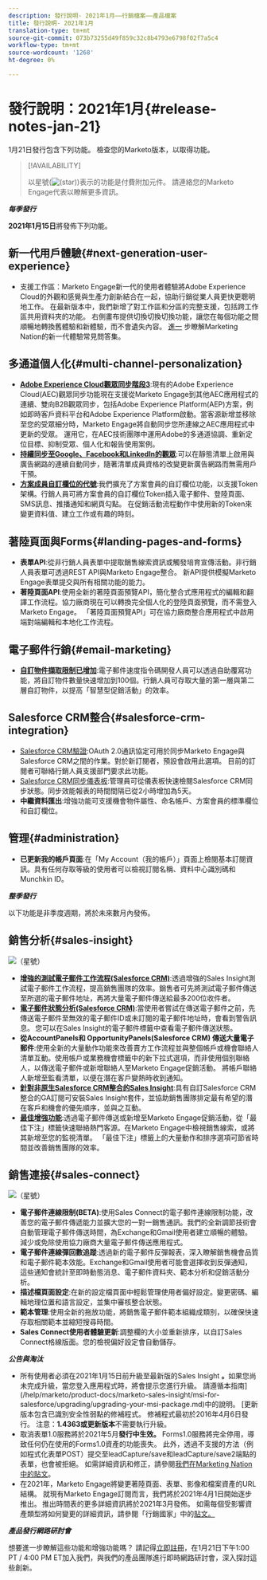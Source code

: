 ```yaml
---
description: 發行說明- 2021年1月——行銷檔案——產品檔案
title: 發行說明- 2021年1月
translation-type: tm+mt
source-git-commit: 073b73255d49f859c32c8b4793e6798f02f7a5c4
workflow-type: tm+mt
source-wordcount: '1268'
ht-degree: 0%

---
```



# 發行說明：2021年1月{#release-notes-jan-21}

1月21日發行包含下列功能。 檢查您的Marketo版本，以取得功能。

>[!AVAILABILITY]
>
>以星號(![(star)](assets/star-yellow.svg))表示的功能是付費附加元件。 請連絡您的Marketo Engage代表以瞭解更多資訊。

**_每季發行_**

**2021年1月15日**&#x200B;將發佈下列功能。

## 新一代用戶體驗{#next-generation-user-experience}

* 支援工作區：Marketo Engage新一代的使用者體驗將Adobe Experience Cloud的外觀和感覺與生產力創新結合在一起，協助行銷從業人員更快更聰明地工作。 在最新版本中，我們新增了對工作區和分區的完整支援，包括跨工作區共用資料夾的功能。 右側畫布提供切換切換切換功能，讓您在每個功能之間順暢地轉換舊體驗和新體驗，而不會遺失內容。 [進一](https://nation.marketo.com/t5/The-Next-Generation-Experience/Next-Generation-Experience-FAQ/ba-p/307124) 步瞭解Marketing Nation的新一代體驗常見問答集。

## 多通道個人化{#multi-channel-personalization}

* **[Adobe Experience Cloud觀眾同步階段3](/help/marketo/product-docs/core-marketo-concepts/smart-lists-and-static-lists/static-lists/send-a-list-to-adobe-experience-cloud.md)**:現有的Adobe Experience Cloud(AEC)觀眾同步功能現在支援從Marketo Engage到其他AEC應用程式的連續、雙向B2B觀眾同步，包括Adobe Experience Platform(AEP)方案，例如即時客戶資料平台和Adobe Experience Platform啟動。當客源新增並移除至您的受眾細分時，Marketo Engage將自動同步您所連線之AEC應用程式中更新的受眾。 運用它，在AEC技術團隊中運用Adobe的多通道協調、重新定位目標、抑制受眾、個人化和報告使用案例。
* **[持續同步至Google、Facebook和LinkedIn的觀眾](/help/marketo/product-docs/demand-generation/ad-network-integrations/send-a-list-to-an-ad-network.md)**:可以在靜態清單上啟用與廣告網路的連續自動同步，隨著清單成員資格的改變更新廣告網路而無需用戶干預。
* **[方案成員自訂欄位的代號](/help/marketo/product-docs/core-marketo-concepts/programs/tokens/program-member-custom-field-tokens.md)**:我們擴充了方案會員的自訂欄位功能，以支援Token架構。行銷人員可將方案會員的自訂欄位Token插入電子郵件、登陸頁面、SMS訊息、推播通知和網頁勾點。 在促銷活動流程動作中使用新的Token來變更資料值、建立工作或有趣的時刻。

## 著陸頁面與Forms{#landing-pages-and-forms}

* **表單API**:從非行銷人員表單中提取銷售線索資訊或觸發培育宣傳活動。非行銷人員表單可透過REST API與Marketo Engage整合。 新API提供模擬Marketo Engage表單提交與所有相關功能的能力。
* **著陸頁面API**:使用全新的著陸頁面預覽API，簡化整合式應用程式的編輯和翻譯工作流程。協力廠商現在可以轉換完全個人化的登陸頁面預覽，而不需登入Marketo Engage。  「著陸頁面預覽API」可在協力廠商整合應用程式中啟用端對端編輯和本地化工作流程。

## 電子郵件行銷{#email-marketing}

* **[自訂物件擷取限制已增加](/help/marketo/product-docs/administration/email-setup/change-custom-object-retrieval-limits-in-velocity-scripting.md)**:電子郵件速度指令碼開發人員可以透過自助覆寫功能，將自訂物件數量快速增加到100個。行銷人員可存取大量的第一層與第二層自訂物件，以提高「智慧型促銷活動」的效率。

## Salesforce CRM整合{#salesforce-crm-integration}

* [Salesforce CRM驗證](/help/marketo/product-docs/crm-sync/salesforce-sync/setting-up-oauth-2-0.md):OAuth 2.0通訊協定可用於同步Marketo Engage與Salesforce CRM之間的作業。對於新訂閱者，預設會啟用此選項。 目前的訂閱者可聯絡行銷人員支援部門要求此功能。
* [Salesforce CRM同步儀表板](/help/marketo/product-docs/crm-sync/salesforce-sync/salesforce-sync-errors.md):管理員可從儀表板快速檢閱Salesforce CRM同步狀態。同步效能報表的時間間隔已從2小時增加為5天。
* **中繼資料匯出**:增強功能可支援機會物件屬性、命名帳戶、方案會員的標準欄位和自訂欄位。

## 管理{#administration}

* **已更新我的帳戶頁面**:在「My Account（我的帳戶）」頁面上檢閱基本訂閱資訊。具有任何存取等級的使用者可以檢視訂閱名稱、資料中心識別碼和Munchkin ID。

**_整季發行_**

以下功能是非季度週期，將於未來數月內發佈。

## 銷售分析{#sales-insight}

![（星號）](assets/star-yellow.svg)

* **[增強的測試電子郵件工作流程(Salesforce CRM)](/help/marketo/product-docs/marketo-sales-insight/msi-for-salesforce/features/actions-in-the-msi-panel/send-marketo-email/send-a-test-email.md)**:透過增強的Sales Insight測試電子郵件工作流程，提高銷售團隊的效率。銷售者可先將測試電子郵件傳送至所選的電子郵件地址，再將大量電子郵件傳送給最多200位收件者。
* **[電子郵件狀態分析(Salesforce CRM)](/help/marketo/product-docs/marketo-sales-insight/msi-for-salesforce/features/tabs-in-the-msi-panel/email-tab.md)**:當使用者嘗試在傳送電子郵件之前，先傳送電子郵件至無效的電子郵件ID或未訂閱的電子郵件地址時，會看到警告訊息。 您可以在Sales Insight的電子郵件標籤中查看電子郵件傳送狀態。
* **從AccountPanels和 [](/help/marketo/product-docs/marketo-sales-insight/msi-for-salesforce/features/msi-feature-overview.md#account-layout) OpportunityPanels(Salesforce CRM) [](/help/marketo/product-docs/marketo-sales-insight/msi-for-salesforce/features/msi-feature-overview.md#opportunity-layout) 傳送大量電子郵件**:使用全新的大量動作功能來改善賣方工作流程並與整個帳戶或機會聯絡人清單互動。使用帳戶或業務機會標籤中的新下拉式選項，而非使用個別聯絡人，以傳送電子郵件或新增聯絡人至Marketo Engage促銷活動。 將帳戶聯絡人新增至監看清單，以便在潛在客戶變熱時收到通知。
* **[針對非原生Salesforce CRM整合的Sales Insight](/help/marketo/product-docs/marketo-sales-insight/sales-insight-for-non-native-salesforce-integrations.md)**:具有自訂Salesforce CRM整合的GA訂閱可安裝Sales Insight套件，並協助銷售團隊排定最有希望的潛在客戶和機會的優先順序，並與之互動。
* **[最佳增強功能](/help/marketo/product-docs/marketo-sales-insight/msi-for-salesforce/features/marketo-tab/best-bets.md)**:透過電子郵件傳送或新增至Marketo Engage促銷活動，從「最佳下注」標籤快速聯絡熱門客源。在Marketo Engage中檢視銷售線索，或將其新增至您的監視清單。 「最佳下注」標籤上的大量動作和排序選項可節省時間並改善銷售團隊的效率。

## 銷售連接{#sales-connect}

![（星號）](assets/star-yellow.svg)

* **電子郵件連線限制(BETA)**:使用Sales Connect的電子郵件連線限制功能，改善您的電子郵件傳遞能力並擴大您的一對一銷售通訊。我們的全新調節技術會自動管理電子郵件傳送時間，為Exchange和Gmail使用者建立順暢的體驗。 減少或免除使用協力廠商大量電子郵件傳送應用程式。
* **電子郵件連線彈回數追蹤**:透過新的電子郵件反彈報表，深入瞭解銷售機會品質和電子郵件範本效能。Exchange和Gmail使用者可能會選擇收到反彈通知，這些通知會統計至即時動態消息、電子郵件資料夾、範本分析和促銷活動分析。
* **描述檔頁面設定**:在新的設定檔頁面中輕鬆管理使用者偏好設定。變更密碼、編輯地理位置和語言設定，並集中審核整合狀態。
* **範本管理**:使用全新的拖放功能，將銷售電子郵件範本組織成類別，以確保快速存取相關範本並縮短搜尋時間。
* **Sales Connect使用者體驗更新**:調整欄的大小並重新排序，以自訂Sales Connect格線版面。您的檢視偏好設定會自動儲存。

**_公告與淘汰_**

* 所有使用者必須在2021年1月15日前升級至最新版的Sales Insight **。**&#x200B;如果您尚未完成升級，當您登入應用程式時，將會提示您進行升級。 請遵循本指南](/help/marketo/product-docs/marketo-sales-insight/msi-for-salesforce/upgrading/upgrading-your-msi-package.md)中的說明。 [更新版本包含已識別安全性弱點的修補程式。 修補程式最初於2016年4月6日發行。 注意：**1.4363或更新版本**&#x200B;不需要執行升級。
* 取消表單1.0服務將於2021年5月&#x200B;**發行中生效。** Forms1.0服務將完全停用，導致任何仍在使用的Forms1.0資產的功能喪失。 此外，透過不支援的方法（例如程式化表單POST）提交至leadCapture/save和leadCapture/save2端點的表單，也會被拒絕。 如需詳細資訊和修正，請參閱[我們在Marketing Nation中的貼文](https://nation.marketo.com/t5/Product-Documents/Upcoming-Changes-to-the-Marketo-Engage-Form-Platform/ta-p/306631)。
* 在2021年，Marketo Engage將變更著陸頁面、表單、影像和檔案資產的URL結構。 就現有Marketo Engage訂閱而言，我們將於2021年4月1日開始逐步推出。 推出時間表的更多詳細資訊將於2021年3月發佈。 如需每個受影響資產類型將如何變更的詳細資訊，請參閱「行銷國家」中的[貼文。](https://nation.marketo.com/t5/Product-Documents/Upcoming-Changes-to-Design-Studio-URLs/ta-p/306632)

**_產品發行網路研討會_**

想要進一步瞭解這些功能和增強功能嗎？ 請記得[立即註冊](https://engage.marketo.com/January_21_Release_Webinar_Registration.html)，在1月21日下午1:00 PT / 4:00 PM ET加入我們，與我們的產品團隊進行即時網路研討會，深入探討這些創新。
